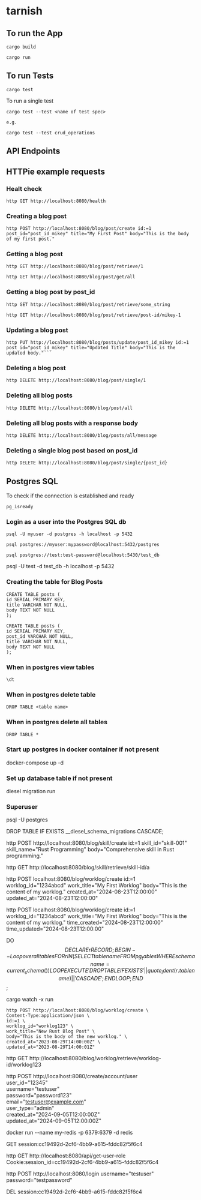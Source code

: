 # tarnish

## To run the App

```
cargo build
```

```
cargo run
```

## To run Tests

```
cargo test
```

To run a single test

```
cargo test --test <name of test spec>

e.g.

cargo test --test crud_operations 
```

## API Endpoints


## HTTPie example requests


### Healt check
```
http GET http://localhost:8080/health
```


### Creating a blog post
```
http POST http://localhost:8080/blog/post/create id:=1 post_id="post_id_mikey" title="My First Post" body="This is the body of my first post."
```

### Getting a blog post
```
http GET http://localhost:8080/blog/post/retrieve/1
```

```
http GET http://localhost:8080/blog/post/get/all
```

### Getting a blog post by post_id
```
http GET http://localhost:8080/blog/post/retrieve/some_string

http GET http://localhost:8080/blog/post/retrieve/post-id/mikey-1
```


### Updating a blog post
```
http PUT http://localhost:8080/blog/posts/update/post_id_mikey id:=1 post_id="post_id_mikey" title="Updated Title" body="This is the updated body."```
```

### Deleting a blog post
```
http DELETE http://localhost:8080/blog/post/single/1
```

### Deleting all blog posts
```
http DELETE http://localhost:8080/blog/post/all
```

### Deleting all blog posts with a response body
```
http DELETE http://localhost:8080/blog/posts/all/message
```

### Deleting a single blog post based on post_id
```
http DELETE http://localhost:8080/blog/post/single/{post_id}
```

## Postgres SQL

To check if the connection is established and ready

```
pg_isready
```

### Login as a user into the Postgres SQL db

```
psql -U myuser -d postgres -h localhost -p 5432
```
```
psql postgres://myuser:mypassword@localhost:5432/postgres
```
```
psql postgres://test:test-password@localhost:5430/test_db
```

psql -U test -d test_db -h localhost -p 5432

### Creating the table for Blog Posts
```
CREATE TABLE posts (
id SERIAL PRIMARY KEY,
title VARCHAR NOT NULL,
body TEXT NOT NULL
);

CREATE TABLE posts (
id SERIAL PRIMARY KEY,
post_id VARCHAR NOT NULL,
title VARCHAR NOT NULL,
body TEXT NOT NULL
);
```
### When in postgres view tables
```
\dt
```

### When in postgres delete table
```
DROP TABLE <table name>
```

### When in postgres delete all tables
```
DROP TABLE *
```

### Start up postgres in docker container if not present  
docker-compose up -d

### Set up database table if not present
diesel migration run

### Superuser
psql -U postgres


DROP TABLE IF EXISTS __diesel_schema_migrations CASCADE;


http POST http://localhost:8080/blog/skill/create id:=1 skill_id="skill-001" skill_name="Rust Programming" body="Comprehensive skill in Rust programming."

http GET http://localhost:8080/blog/skill/retrieve/skill-id/a 



http POST localhost:8080/blog/worklog/create id:=1 worklog_id="1234abcd" work_title="My First Worklog" body="This is the content of my worklog." created_at="2024-08-23T12:00:00" updated_at="2024-08-23T12:00:00"


http POST localhost:8080/blog/worklog/create id:=1 worklog_id="1234abcd" work_title="My First Worklog" body="This is the content of my worklog." time_created="2024-08-23T12:00:00" time_updated="2024-08-23T12:00:00"


DO $$
DECLARE
r RECORD;
BEGIN
-- Loop over all tables
FOR r IN (SELECT tablename FROM pg_tables WHERE schemaname = current_schema()) LOOP
EXECUTE 'DROP TABLE IF EXISTS ' || quote_ident(r.tablename) || ' CASCADE';
END LOOP;
END $$;

cargo watch -x run

```
http POST http://localhost:8080/blog/worklog/create \
Content-Type:application/json \
id:=1 \
worklog_id="worklog123" \
work_title="New Rust Blog Post" \
body="This is the body of the new worklog." \
created_at="2023-08-29T14:00:00Z" \
updated_at="2023-08-29T14:00:01Z"
```

http GET http://localhost:8080/blog/worklog/retrieve/worklog-id/worklog123



http POST http://localhost:8080/create/account/user \
user_id="12345" \
username="testuser" \
password="password123" \
email="testuser@example.com" \
user_type="admin" \
created_at="2024-09-05T12:00:00Z" \
updated_at="2024-09-05T12:00:00Z"

docker run --name my-redis -p 6379:6379 -d redis

GET session:cc19492d-2cf6-4bb9-a615-fddc82f5f6c4



http GET http://localhost:8080/api/get-user-role Cookie:session_id=cc19492d-2cf6-4bb9-a615-fddc82f5f6c4

http POST http://localhost:8080/login username="testuser" password="testpassword"

DEL session:cc19492d-2cf6-4bb9-a615-fddc82f5f6c4

